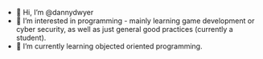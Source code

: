 - 👋 Hi, I’m @dannydwyer
- 👀 I’m interested in programming - mainly learning game development or cyber security, as well as just general good practices (currently a student).
- 🌱 I’m currently learning objected oriented programming.
